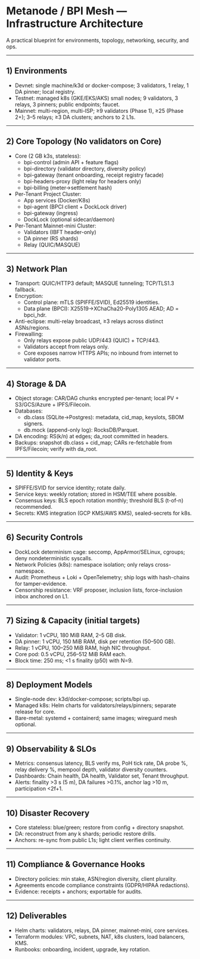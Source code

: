 # Metanode / BPI Mesh — Infrastructure Architecture
A practical blueprint for environments, topology, networking, security, and ops.

---

## 1) Environments
- Devnet: single machine/k3d or docker-compose; 3 validators, 1 relay, 1 DA pinner; local registry.
- Testnet: managed k8s (GKE/EKS/AKS) small nodes; 9 validators, 3 relays, 3 pinners; public endpoints; faucet.
- Mainnet: multi-region, multi-ISP; ≥9 validators (Phase 1), ≥25 (Phase 2+); 3–5 relays; ≥3 DA clusters; anchors to 2 L1s.

---

## 2) Core Topology (No validators on Core)
- Core (2 GB k3s, stateless):
  - bpi-control (admin API + feature flags)
  - bpi-directory (validator directory, diversity policy)
  - bpi-gateway (tenant onboarding, receipt registry facade)
  - bpi-headers-proxy (light relay for headers only)
  - bpi-billing (meter→settlement hash)
- Per-Tenant Project Cluster:
  - App services (Docker/K8s)
  - bpi-agent (BPCI client + DockLock driver)
  - bpi-gateway (ingress)
  - DockLock (optional sidecar/daemon)
- Per-Tenant Mainnet-mini Cluster:
  - Validators (IBFT header-only)
  - DA pinner (RS shards)
  - Relay (QUIC/MASQUE)

---

## 3) Network Plan
- Transport: QUIC/HTTP3 default; MASQUE tunneling; TCP/TLS1.3 fallback.
- Encryption:
  - Control plane: mTLS (SPIFFE/SVID), Ed25519 identities.
  - Data plane (BPCI): X25519→XChaCha20-Poly1305 AEAD; AD = bpci_hdr.
- Anti-eclipse: multi-relay broadcast, ≥3 relays across distinct ASNs/regions.
- Firewalling:
  - Only relays expose public UDP/443 (QUIC) + TCP/443.
  - Validators accept from relays only.
  - Core exposes narrow HTTPS APIs; no inbound from internet to validator ports.

---

## 4) Storage & DA
- Object storage: CAR/DAG chunks encrypted per-tenant; local PV + S3/GCS/Azure + IPFS/Filecoin.
- Databases:
  - db.class (SQLite→Postgres): metadata, cid_map, keyslots, SBOM signers.
  - db.mock (append-only log): RocksDB/Parquet.
- DA encoding: RS(k/n) at edges; da_root committed in headers.
- Backups: snapshot db.class + cid_map; CARs re-fetchable from IPFS/Filecoin; verify with da_root.

---

## 5) Identity & Keys
- SPIFFE/SVID for service identity; rotate daily.
- Service keys: weekly rotation; stored in HSM/TEE where possible.
- Consensus keys: BLS epoch rotation monthly; threshold BLS (t-of-n) recommended.
- Secrets: KMS integration (GCP KMS/AWS KMS), sealed-secrets for k8s.

---

## 6) Security Controls
- DockLock determinism cage: seccomp, AppArmor/SELinux, cgroups; deny nondeterministic syscalls.
- Network Policies (k8s): namespace isolation; only relays cross-namespace.
- Audit: Prometheus + Loki + OpenTelemetry; ship logs with hash-chains for tamper-evidence.
- Censorship resistance: VRF proposer, inclusion lists, force-inclusion inbox anchored on L1.

---

## 7) Sizing & Capacity (initial targets)
- Validator: 1 vCPU, 180 MiB RAM, 2–5 GB disk.
- DA pinner: 1 vCPU, 150 MiB RAM, disk per retention (50–500 GB).
- Relay: 1 vCPU, 100–250 MiB RAM, high NIC throughput.
- Core pod: 0.5 vCPU, 256–512 MiB RAM each.
- Block time: 250 ms; <1 s finality (p50) with N=9.

---

## 8) Deployment Models
- Single-node dev: k3d/docker-compose; scripts/bpi up.
- Managed k8s: Helm charts for validators/relays/pinners; separate release for core.
- Bare-metal: systemd + containerd; same images; wireguard mesh optional.

---

## 9) Observability & SLOs
- Metrics: consensus latency, BLS verify ms, PoH tick rate, DA probe %, relay delivery %, mempool depth, validator diversity counters.
- Dashboards: Chain health, DA health, Validator set, Tenant throughput.
- Alerts: finality >3 s (5 m), DA failures >0.1%, anchor lag >10 m, participation <2f+1.

---

## 10) Disaster Recovery
- Core stateless: blue/green; restore from config + directory snapshot.
- DA: reconstruct from any k shards; periodic restore drills.
- Anchors: re-sync from public L1s; light client verifies continuity.

---

## 11) Compliance & Governance Hooks
- Directory policies: min stake, ASN/region diversity, client plurality.
- Agreements encode compliance constraints (GDPR/HIPAA redactions).
- Evidence: receipts + anchors; exportable for audits.

---

## 12) Deliverables
- Helm charts: validators, relays, DA pinner, mainnet-mini, core services.
- Terraform modules: VPC, subnets, NAT, k8s clusters, load balancers, KMS.
- Runbooks: onboarding, incident, upgrade, key rotation.
